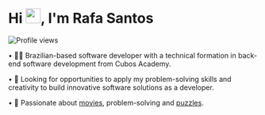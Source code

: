 <h1 align="left">Hi <img src="https://raw.githubusercontent.com/kaueMarques/kaueMarques/master/hi.gif" height="30px">, I'm Rafa Santos</h1>
<p align="left"> <img src="https://komarev.com/ghpvc/?username=rafasantosbzr&color=yellow" alt="Profile views" /> </p>

• 👨‍💻 Brazilian-based software developer with a technical formation in back-end software development from Cubos Academy.
 
• 🔭 Looking for opportunities to apply my problem-solving skills and creativity to build innovative software solutions as a developer.

• 🧩 Passionate about [movies](https://boxd.it/1FD7), problem-solving and [puzzles](https://app.codesignal.com/profile/rafasantosbz).

